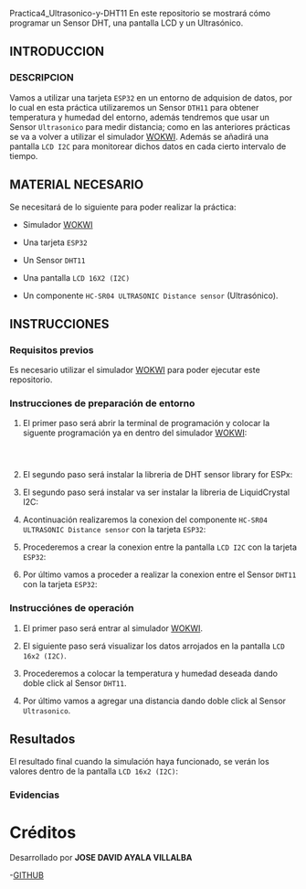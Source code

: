 Practica4_Ultrasonico-y-DHT11
En este repositorio se mostrará cómo programar un Sensor DHT, una pantalla LCD y un Ultrasónico.

## INTRODUCCION

### DESCRIPCION

Vamos a utilizar una tarjeta ```ESP32``` en un entorno de adquision de datos, por lo cual en esta práctica utilizaremos un Sensor ```DTH11``` para obtener temperatura y humedad del entorno, además tendremos que usar un Sensor ```Ultrasonico``` para medir distancia; como en las anteriores prácticas se va a volver a utilizar el simulador [WOKWI](https://wokwi.com/).
Además se añadirá una pantalla ```LCD I2C``` para monitorear dichos datos en cada cierto intervalo de tiempo.

## MATERIAL NECESARIO

Se necesitará de lo siguiente para poder realizar la práctica:

- Simulador [WOKWI](https://wokwi.com/)

- Una tarjeta ```ESP32```

- Un Sensor ```DHT11```

- Una pantalla ```LCD 16X2 (I2C)```

- Un componente ```HC-SR04 ULTRASONIC Distance sensor``` (Ultrasónico).

## INSTRUCCIONES

### Requisitos previos

Es necesario utilizar el simulador [WOKWI](https://wokwi.com/) para poder ejecutar este repositorio.

### Instrucciones de preparación de entorno

1. El primer paso será abrir la terminal de programación y colocar la siguente programación ya en dentro del simulador [WOKWI](https://wokwi.com/):

```



```

2. El segundo paso será instalar la libreria de DHT sensor library for ESPx:



3. El segundo paso será instalar va ser instalar la libreria de LiquidCrystal I2C:



4. Acontinuación realizaremos la conexion del componente ```HC-SR04 ULTRASONIC Distance sensor``` con la tarjeta ```ESP32```:



5. Procederemos a crear la conexion entre la pantalla ```LCD I2C``` con la tarjeta ```ESP32```:



6. Por último vamos a proceder a realizar la conexion entre el Sensor ```DHT11``` con la tarjeta ```ESP32```:



### Instrucciónes de operación
1. El primer paso será entrar al simulador [WOKWI](https://wokwi.com/).

2. El siguiente paso será visualizar los datos arrojados en la pantalla ```LCD 16x2 (I2C)```.

3. Procederemos a colocar la temperatura y humedad deseada dando doble click al Sensor ```DHT11```.

4. Por último vamos a agregar una distancia dando doble click al Sensor ```Ultrasonico```.

## Resultados

El resultado final cuando la simulación haya funcionado, se verán los valores dentro de la pantalla ```LCD 16x2 (I2C)```:



### Evidencias



# Créditos

Desarrollado por **JOSE DAVID AYALA VILLALBA**

-[GITHUB](https://github.com/DaybeatAV)
